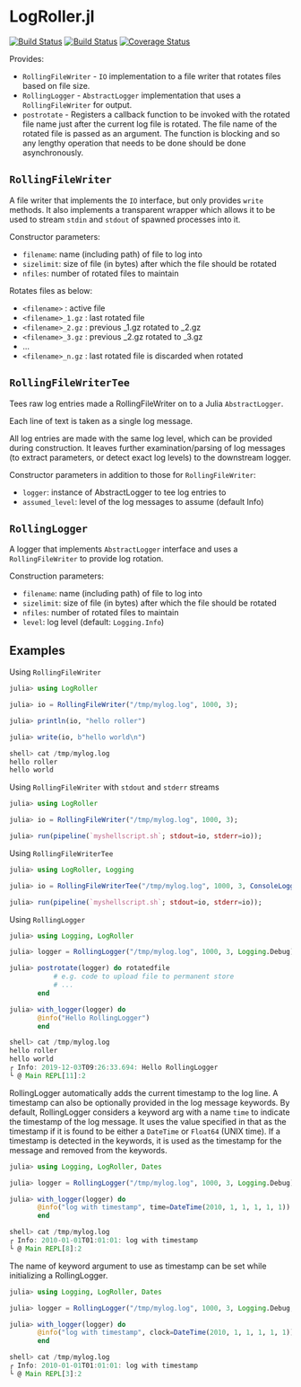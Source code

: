 # LogRoller.jl

[![Build Status](https://travis-ci.org/tanmaykm/LogRoller.jl.png)](https://travis-ci.org/tanmaykm/LogRoller.jl) 
[![Build Status](https://ci.appveyor.com/api/projects/status/github/tanmaykm/LogRoller.jl?branch=master&svg=true)](https://ci.appveyor.com/project/tanmaykm/logroller-jl/branch/master) 
[![Coverage Status](https://coveralls.io/repos/github/tanmaykm/LogRoller.jl/badge.svg?branch=master)](https://coveralls.io/github/tanmaykm/LogRoller.jl?branch=master)

Provides:
- `RollingFileWriter` - `IO` implementation to a file writer that rotates files based on file size.
- `RollingLogger` - `AbstractLogger` implementation that uses a `RollingFileWriter` for output.
- `postrotate` - Registers a callback function to be invoked with the rotated file name just after the current log file is rotated. The file name of the rotated file is passed as an argument. The function is blocking and so any lengthy operation that needs to be done should be done asynchronously.


## `RollingFileWriter`

A file writer that implements the `IO` interface, but only provides `write` methods. It also implements a transparent wrapper which allows it to be used to stream `stdin` and `stdout` of spawned processes into it.

Constructor parameters:
- `filename`: name (including path) of file to log into
- `sizelimit`: size of file (in bytes) after which the file should be rotated
- `nfiles`: number of rotated files to maintain

Rotates files as below:

- `<filename>` : active file
- `<filename>_1.gz` : last rotated file
- `<filename>_2.gz` : previous <filename>_1.gz rotated to <filename>_2.gz
- `<filename>_3.gz` : previous <filename>_2.gz rotated to <filename>_3.gz
- ...
- `<filename>_n.gz` : last rotated file is discarded when rotated


## `RollingFileWriterTee`

Tees raw log entries made a RollingFileWriter on to a Julia `AbstractLogger`.

Each line of text is taken as a single log message.

All log entries are made with the same log level, which can be provided during construction. It leaves
further examination/parsing of log messages (to extract parameters, or detect exact log levels) to the
downstream logger.

Constructor parameters in addition to those for `RollingFileWriter`:
- `logger`: instance of AbstractLogger to tee log entries to
- `assumed_level`: level of the log messages to assume (default Info)


## `RollingLogger`

A logger that implements `AbstractLogger` interface and uses a `RollingFileWriter` to provide log rotation.

Construction parameters:
- `filename`: name (including path) of file to log into
- `sizelimit`: size of file (in bytes) after which the file should be rotated
- `nfiles`: number of rotated files to maintain
- `level`: log level (default: `Logging.Info`)

## Examples

Using `RollingFileWriter`

```julia
julia> using LogRoller

julia> io = RollingFileWriter("/tmp/mylog.log", 1000, 3);

julia> println(io, "hello roller")

julia> write(io, b"hello world\n")

shell> cat /tmp/mylog.log
hello roller
hello world
```

Using `RollingFileWriter` with `stdout` and `stderr` streams

```julia
julia> using LogRoller

julia> io = RollingFileWriter("/tmp/mylog.log", 1000, 3);

julia> run(pipeline(`myshellscript.sh`; stdout=io, stderr=io));
```

Using `RollingFileWriterTee`

```julia
julia> using LogRoller, Logging

julia> io = RollingFileWriterTee("/tmp/mylog.log", 1000, 3, ConsoleLogger(stderr));

julia> run(pipeline(`myshellscript.sh`; stdout=io, stderr=io));
```

Using `RollingLogger`

```julia
julia> using Logging, LogRoller

julia> logger = RollingLogger("/tmp/mylog.log", 1000, 3, Logging.Debug);

julia> postrotate(logger) do rotatedfile
           # e.g. code to upload file to permanent store
           # ...
       end

julia> with_logger(logger) do
       @info("Hello RollingLogger")
       end

shell> cat /tmp/mylog.log
hello roller
hello world
┌ Info: 2019-12-03T09:26:33.694: Hello RollingLogger
└ @ Main REPL[11]:2
```

RollingLogger automatically adds the current timestamp to the log line. A timestamp can also be optionally provided in the log message keywords. By default, RollingLogger considers a keyword arg with a name `time` to indicate the timestamp of the log message. It uses the value specified in that as the timestamp if it is found to be either a `DateTime` or `Float64` (UNIX time). If a timestamp is detected in the keywords, it is used as the timestamp for the message and removed from the keywords.

```julia
julia> using Logging, LogRoller, Dates

julia> logger = RollingLogger("/tmp/mylog.log", 1000, 3, Logging.Debug);

julia> with_logger(logger) do
       @info("log with timestamp", time=DateTime(2010, 1, 1, 1, 1, 1))
       end

shell> cat /tmp/mylog.log
┌ Info: 2010-01-01T01:01:01: log with timestamp
└ @ Main REPL[8]:2
```

The name of keyword argument to use as timestamp can be set while initializing a RollingLogger.

```julia
julia> using Logging, LogRoller, Dates

julia> logger = RollingLogger("/tmp/mylog.log", 1000, 3, Logging.Debug, timestamp_identifier=:clock);

julia> with_logger(logger) do
       @info("log with timestamp", clock=DateTime(2010, 1, 1, 1, 1, 1))
       end

shell> cat /tmp/mylog.log
┌ Info: 2010-01-01T01:01:01: log with timestamp
└ @ Main REPL[3]:2
```

